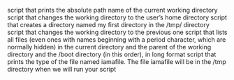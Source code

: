  script that prints the absolute path name of the current working directory
script that changes the working directory to the user’s home directory
script that creates a directory named my first directory in the /tmp/ directory
script that changes the working directory to the previous one
script that lists all files (even ones with names beginning with a period character, which are normally hidden) in the current directory and the parent of the working directory and the /boot directory (in this order), in long format
script that prints the type of the file named iamafile. The file iamafile will be in the /tmp directory when we will run your script
